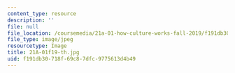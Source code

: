 ```yaml
---
content_type: resource
description: ''
file: null
file_location: /coursemedia/21a-01-how-culture-works-fall-2019/f191db30718f69c87dfc9775613d4b49_21A-01f19-th.jpg
file_type: image/jpeg
resourcetype: Image
title: 21A-01f19-th.jpg
uid: f191db30-718f-69c8-7dfc-9775613d4b49
---
```

